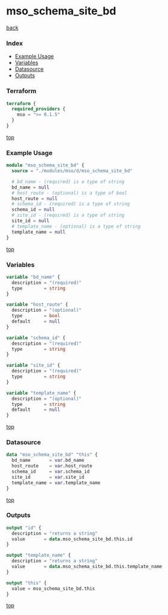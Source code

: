 # mso_schema_site_bd

[back](../mso.md)

### Index

- [Example Usage](#example-usage)
- [Variables](#variables)
- [Datasource](#datasource)
- [Outputs](#outputs)

### Terraform

```terraform
terraform {
  required_providers {
    mso = ">= 0.1.5"
  }
}
```

[top](#index)

### Example Usage

```terraform
module "mso_schema_site_bd" {
  source = "./modules/mso/d/mso_schema_site_bd"

  # bd_name - (required) is a type of string
  bd_name = null
  # host_route - (optional) is a type of bool
  host_route = null
  # schema_id - (required) is a type of string
  schema_id = null
  # site_id - (required) is a type of string
  site_id = null
  # template_name - (optional) is a type of string
  template_name = null
}
```

[top](#index)

### Variables

```terraform
variable "bd_name" {
  description = "(required)"
  type        = string
}

variable "host_route" {
  description = "(optional)"
  type        = bool
  default     = null
}

variable "schema_id" {
  description = "(required)"
  type        = string
}

variable "site_id" {
  description = "(required)"
  type        = string
}

variable "template_name" {
  description = "(optional)"
  type        = string
  default     = null
}
```

[top](#index)

### Datasource

```terraform
data "mso_schema_site_bd" "this" {
  bd_name       = var.bd_name
  host_route    = var.host_route
  schema_id     = var.schema_id
  site_id       = var.site_id
  template_name = var.template_name
}
```

[top](#index)

### Outputs

```terraform
output "id" {
  description = "returns a string"
  value       = data.mso_schema_site_bd.this.id
}

output "template_name" {
  description = "returns a string"
  value       = data.mso_schema_site_bd.this.template_name
}

output "this" {
  value = mso_schema_site_bd.this
}
```

[top](#index)